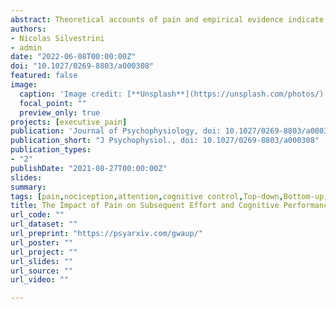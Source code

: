 ```yaml
---
abstract: Theoretical accounts of pain and empirical evidence indicate that pain and cognitive control share common neurocognitive processes. Numerous studies have examined the interactions between pain and cognitive performance when they occur simultaneously, typically showing analgesic effects of task performance and impaired performance due to pain. However, the sequential impact of pain on cognitive control and effort remains less clear. This study investigated the influence of a first task including painful vs. non-painful thermal stimuli on effort-related cardiac response and performance in a subsequent moderately difficult cognitive task. Drawing on the hypothesis that experiencing pain should recruit cognitive resources and reduce perceived ability, we predicted lower task performance and/or stronger compensatory effort in the subsequent cognitive task after the painful than after the non-painful first task. Results support our predictions regarding the effect of pain on subsequent cognitive performance, which was moderately lower after the painful task. However, such a decrease in task proficiency was not associated with a comparable decrease in perceived capacity or increase in effort-related cardiac reactivity. Nevertheless, further correlational analyses indicated that effort mobilization and perceived capacity were significantly related to pain ratings. Moderate pain was associated with stronger effort during the cognitive task whereas high pain led to disengagement, i.e., a low effort. Moreover, in line with our predictions, higher pain ratings were associated with lower self-reported capacity to perform the cognitive task. We discuss these findings regarding the relationship between effort and performance; the impact of fatigue on motivation; and interindividual variability in these after-effects.
authors:
- Nicolas Silvestrini
- admin
date: "2022-06-08T00:00:00Z"
doi: "10.1027/0269-8803/a000308"
featured: false
image: 
  caption: 'Image credit: [**Unsplash**](https://unsplash.com/photos/)'
  focal_point: ""
  preview_only: true
projects: [executive_pain]
publication: 'Journal of Psychophysiology, doi: 10.1027/0269-8803/a000308'
publication_short: "J Psychophysiol., doi: 10.1027/0269-8803/a000308"
publication_types:
- "2"
publishDate: "2021-08-27T00:00:00Z"
slides: 
summary:
tags: [pain,nociception,attention,cognitive control,Top-down,Bottom-up,effort,sequential-task paradigm,fatigue,Electrophysiology,cardiovascular reactivity]
title: The Impact of Pain on Subsequent Effort and Cognitive Performance
url_code: ""
url_dataset: ""
url_preprint: "https://psyarxiv.com/gwaup/"
url_poster: ""
url_project: ""
url_slides: ""
url_source: ""
url_video: ""

---
```

